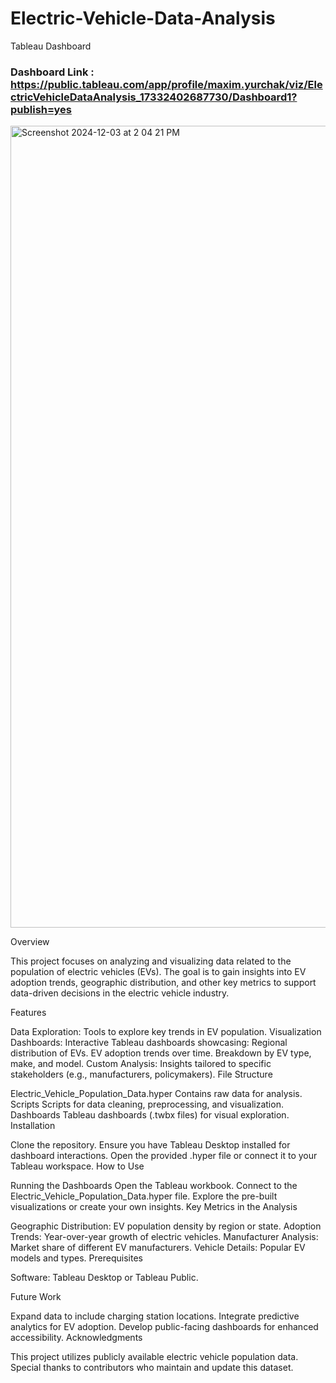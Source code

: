 # Electric-Vehicle-Data-Analysis
Tableau Dashboard

### Dashboard Link : https://public.tableau.com/app/profile/maxim.yurchak/viz/ElectricVehicleDataAnalysis_17332402687730/Dashboard1?publish=yes

<img width="1283" alt="Screenshot 2024-12-03 at 2 04 21 PM" src="https://github.com/user-attachments/assets/cccdf167-8466-4189-9244-237cda06d8ed">


Overview

This project focuses on analyzing and visualizing data related to the population of electric vehicles (EVs). The goal is to gain insights into EV adoption trends, geographic distribution, and other key metrics to support data-driven decisions in the electric vehicle industry.

Features

Data Exploration: Tools to explore key trends in EV population.
Visualization Dashboards: Interactive Tableau dashboards showcasing:
Regional distribution of EVs.
EV adoption trends over time.
Breakdown by EV type, make, and model.
Custom Analysis: Insights tailored to specific stakeholders (e.g., manufacturers, policymakers).
File Structure

Electric_Vehicle_Population_Data.hyper
Contains raw data for analysis.
Scripts
Scripts for data cleaning, preprocessing, and visualization.
Dashboards
Tableau dashboards (.twbx files) for visual exploration.
Installation

Clone the repository.
Ensure you have Tableau Desktop installed for dashboard interactions.
Open the provided .hyper file or connect it to your Tableau workspace.
How to Use

Running the Dashboards
Open the Tableau workbook.
Connect to the Electric_Vehicle_Population_Data.hyper file.
Explore the pre-built visualizations or create your own insights.
Key Metrics in the Analysis

Geographic Distribution: EV population density by region or state.
Adoption Trends: Year-over-year growth of electric vehicles.
Manufacturer Analysis: Market share of different EV manufacturers.
Vehicle Details: Popular EV models and types.
Prerequisites

Software:
Tableau Desktop or Tableau Public.

Future Work

Expand data to include charging station locations.
Integrate predictive analytics for EV adoption.
Develop public-facing dashboards for enhanced accessibility.
Acknowledgments

This project utilizes publicly available electric vehicle population data. Special thanks to contributors who maintain and update this dataset.
